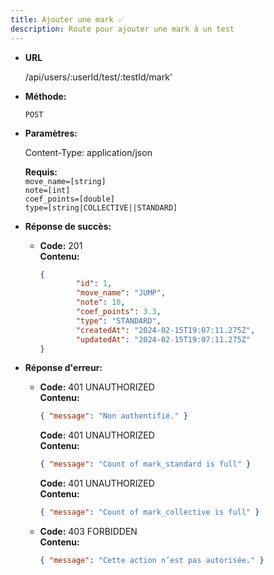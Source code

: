 ```yaml
---
title: Ajouter une mark ✅
description: Route pour ajouter une mark à un test
---
```


- **URL**

  /api/users/:userId/test/:testId/mark'

- **Méthode:**

  `POST`

- **Paramètres:**

  Content-Type: application/json

  **Requis:**<br>
  `move_name=[string]`<br>
  `note=[int]`<br>
  `coef_points=[double]`<br>
  `type=[string|COLLECTIVE||STANDARD]`<br>

- **Réponse de succès:**

  - **Code:** 201 <br />
    **Contenu:**
    ```json
    {
            "id": 1,
            "move_name": "JUMP",
            "note": 10,
            "coef_points": 3.3,
            "type": "STANDARD",
            "createdAt": "2024-02-15T19:07:11.275Z",
            "updatedAt": "2024-02-15T19:07:11.275Z"
    }

    ```

- **Réponse d'erreur:**

  - **Code:** 401 UNAUTHORIZED <br />
    **Contenu:**
    ```json
    { "message": "Non authentifié." }
    ```

    **Code:** 401 UNAUTHORIZED <br />
    **Contenu:**
    ```json
    { "message": "Count of mark_standard is full" }
    ```

    **Code:** 401 UNAUTHORIZED <br />
    **Contenu:**
    ```json
    { "message": "Count of mark_collective is full" }
    ```

  - **Code:** 403 FORBIDDEN <br />
    **Contenu:**
    ```json
    { "message": "Cette action n’est pas autorisée." }
    ```
